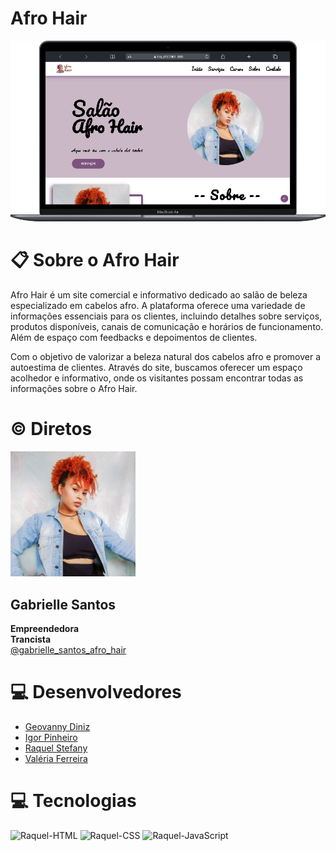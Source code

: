 # Afro Hair

<img src="afroHair.png">
<br>

# 📋 Sobre o Afro Hair

<p>
    Afro Hair é um site comercial e informativo dedicado ao salão de beleza especializado em cabelos afro. A plataforma oferece uma variedade de informações essenciais para os clientes, incluindo detalhes sobre serviços, produtos disponíveis, canais de comunicação e horários de funcionamento. Além de espaço com feedbacks e depoimentos de clientes.
</p>
<p>
    Com o objetivo de valorizar a beleza natural dos cabelos afro e promover a autoestima de clientes. Através do site, buscamos oferecer um espaço acolhedor e informativo, onde os visitantes possam encontrar todas as informações sobre o Afro Hair.
</p>

# ©️ Diretos

<img src="./assets/img/gabrielle.JPG" style="width: 200px;">
<h2>
    Gabrielle Santos
</h2>
<p>
    <strong>Empreendedora</strong>
    <br>
    <strong>Trancista</strong>
    <br>
    <a href="https://www.instagram.com/gabrielle_santos_afro_hair/">
        @gabrielle_santos_afro_hair
    </a>
</p>

# 💻 Desenvolvedores
- <a href="https://www.linkedin.com/in/geovannydinizmachado/">Geovanny Diniz</a>
- <a href="https://www.linkedin.com/in/igorpinheiroo/">Igor Pinheiro</a>
- <a href="https://www.linkedin.com/in/raquelstefany/">Raquel Stefany</a>
- <a href="https://www.linkedin.com/in/valeria-nascimento-ferreira/">Valéria Ferreira</a>

# 💻 Tecnologias
<p>  
    <img src="https://img.shields.io/badge/HTML5-E34F26?style=for-the-badge&logo=html5&logoColor=white" alt="Raquel-HTML"/> 
    <img src="https://img.shields.io/badge/CSS3-1572B6?style=for-the-badge&logo=css3&logoColor=white" alt="Raquel-CSS" />  
    <img src="https://img.shields.io/badge/JavaScript-F7DF1E?style=for-the-badge&logo=javascript&logoColor=black" alt="Raquel-JavaScript" />
</p>
